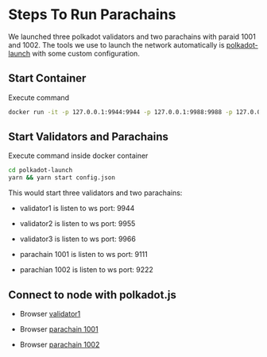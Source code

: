 # Steps To Run Parachains

We launched three polkadot validators and two parachains with paraid 1001 and 1002. The tools we use to launch the network automatically is [polkadot-launch](https://github.com/paritytech/polkadot-launch.git) with some custom configuration.



## Start Container

Execute command

```sh
docker run -it -p 127.0.0.1:9944:9944 -p 127.0.0.1:9988:9988 -p 127.0.0.1:9999:9999 --name parachains tolak/substrate-development:v0.5.0
```

## Start Validators and Parachains

Execute command inside docker container

```sh
cd polkadot-launch
yarn && yarn start config.json
```

This would start three validators and two parachains:

- validator1 is listen to ws port: 9944
- validator2 is listen to ws port: 9955
- validator3 is listen to ws port: 9966

- parachain 1001 is listen to ws port: 9111
- parachian 1002 is listen to ws port: 9222

## Connect to node with polkadot.js

- Browser [validator1](https://polkadot.js.org/apps/?rpc=ws%3A%2F%2F127.0.0.1%3A9944)

- Browser [parachain 1001](https://polkadot.js.org/apps/?rpc=ws%3A%2F%2F127.0.0.1%3A9988)

- Browser [parachain 1002](https://polkadot.js.org/apps/?rpc=ws%3A%2F%2F127.0.0.1%3A9999)
